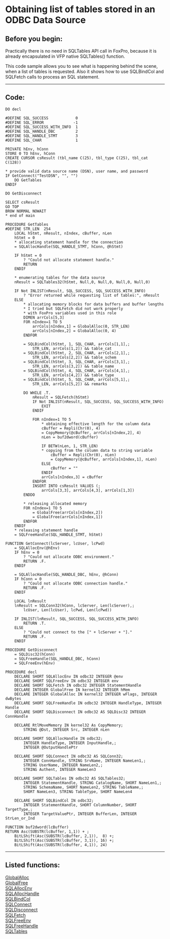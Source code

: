 
# Obtaining list of tables stored in an ODBC Data Source

## Before you begin:
Practically there is no need in SQLTables API call in FoxPro, because it is already encapsulated in VFP native SQLTables() function.   

This code sample allows you to see what is happening behind the scene, when a list of tables is requested. Also it shows how to use SQLBindCol and SQLFetch calls to process an SQL statement.  
  
***  


## Code:
```foxpro  
DO decl

#DEFINE SQL_SUCCESS            0
#DEFINE SQL_ERROR             -1
#DEFINE SQL_SUCCESS_WITH_INFO  1
#DEFINE SQL_HANDLE_DBC         2
#DEFINE SQL_HANDLE_STMT        3
#DEFINE SQL_CHAR               1

PRIVATE hEnv, hConn
STORE 0 TO hEnv, hConn
CREATE CURSOR csResult (tbl_name C(25), tbl_type C(25), tbl_cat C(128))

* provide valid data source name (DSN), user name, and password
IF GetConnect("TestDSN", "", "")
	DO GetTables
ENDIF

DO GetDisconnect

SELECT csResult
GO TOP
BROW NORMAL NOWAIT
* end of main

PROCEDURE GetTables
#DEFINE STR_LEN  254
	LOCAL hStmt, nResult, nIndex, cBuffer, nLen
	hStmt = 0
	* allocating statement handle for the connection
	= SQLAllocHandle(SQL_HANDLE_STMT, hConn, @hStmt)

	IF hStmt = 0
		? "Could not allocate statement handle."
		RETURN
	ENDIF
	
	* enumerating tables for the data source
	nResult = SQLTables32(hStmt, Null,0, Null,0, Null,0, Null,0)

	IF Not INLIST(nResult, SQL_SUCCESS, SQL_SUCCESS_WITH_INFO)
		? "Error returned while requesting list of tables:", nResult
	ELSE
		* allocating memory blocks for data buffers and buffer lengths
		* I tried but SQLFetch did not work properly
		* with FoxPro variables used in this role
		DIMEN arrCols[5,3]
		FOR nIndex=1 TO 5
			arrCols[nIndex,1] = GlobalAlloc(0, STR_LEN)
			arrCols[nIndex,2] = GlobalAlloc(0, 4)
		ENDFOR

		= SQLBindCol(hStmt, 1, SQL_CHAR, arrCols[1,1],;
			STR_LEN, arrCols[1,2]) && table_cat
		= SQLBindCol(hStmt, 2, SQL_CHAR, arrCols[2,1],;
			STR_LEN, arrCols[2,2]) && table_schem
		= SQLBindCol(hStmt, 3, SQL_CHAR, arrCols[3,1],;
			STR_LEN, arrCols[3,2]) && table_name
		= SQLBindCol(hStmt, 4, SQL_CHAR, arrCols[4,1],;
			STR_LEN, arrCols[4,2]) && table_type
		= SQLBindCol(hStmt, 5, SQL_CHAR, arrCols[5,1],;
			STR_LEN, arrCols[5,2]) && remarks
		
		DO WHILE .T.
			nResult = SQLFetch(hStmt)
			IF Not INLIST(nResult, SQL_SUCCESS, SQL_SUCCESS_WITH_INFO)
				EXIT
			ENDIF
			
			FOR nIndex=1 TO 5
				* obtaining effective length for the column data
				cBuffer = Repli(Chr(0), 4)
				= CopyMemory(@cBuffer, arrCols[nIndex,2], 4)
				nLen = buf2dword(cBuffer)

				IF BETW(nLen, 1, STR_LEN)
				* copying from the column data to string variable
					cBuffer = Repli(Chr(0), nLen)
					= CopyMemory(@cBuffer, arrCols[nIndex,1], nLen)
				ELSE
					cBuffer = ""
				ENDIF
				arrCols[nIndex,3] = cBuffer
			ENDFOR
			INSERT INTO csResult VALUES (;
				arrCols[3,3], arrCols[4,3], arrCols[1,3])
		ENDDO

		* releasing allocated memory
		FOR nIndex=1 TO 5
			= GlobalFree(arrCols[nIndex,2])
			= GlobalFree(arrCols[nIndex,1])
		ENDFOR
	ENDIF
	* releasing statement handle
	= SQLFreeHandle(SQL_HANDLE_STMT, hStmt)

FUNCTION GetConnect(lcServer, lcUser, lcPwd)
	= SQLAllocEnv(@hEnv)
	IF hEnv = 0
		? "Could not allocate ODBC environment."
		RETURN .F.
	ENDIF

	= SQLAllocHandle(SQL_HANDLE_DBC, hEnv, @hConn)
	IF hConn = 0
		? "Could not allocate ODBC connection handle."
		RETURN .F.
	ENDIF
	
	LOCAL lnResult
	lnResult = SQLConn32(hConn, lcServer, Len(lcServer),;
		lcUser, Len(lcUser), lcPwd, Len(lcPwd))

	IF INLIST(lnResult, SQL_SUCCESS, SQL_SUCCESS_WITH_INFO)
		RETURN .T.
	ELSE
		? "Could not connect to the [" + lcServer + "]."
		RETURN .F.
	ENDIF

PROCEDURE GetDisconnect
	= SQLDisc32(hConn)
	= SQLFreeHandle(SQL_HANDLE_DBC, hConn)
	= SQLFreeEnv(hEnv)

PROCEDURE decl
	DECLARE SHORT SQLAllocEnv IN odbc32 INTEGER @env
	DECLARE SHORT SQLFreeEnv IN odbc32 INTEGER env
	DECLARE SHORT SQLFetch IN odbc32 INTEGER StatementHandle
	DECLARE INTEGER GlobalFree IN kernel32 INTEGER hMem
	DECLARE INTEGER GlobalAlloc IN kernel32 INTEGER wFlags, INTEGER dwBytes
	DECLARE SHORT SQLFreeHandle IN odbc32 INTEGER HandleType, INTEGER Handle
	DECLARE SHORT SQLDisconnect IN odbc32 AS SQLDisc32 INTEGER ConnHandle

	DECLARE RtlMoveMemory IN kernel32 As CopyMemory;
		STRING @Dst, INTEGER Src, INTEGER nLen

	DECLARE SHORT SQLAllocHandle IN odbc32;
		INTEGER HandleType, INTEGER InputHandle,;
		INTEGER @OutputHandlePtr

	DECLARE SHORT SQLConnect IN odbc32 AS SQLConn32;
		INTEGER ConnHandle, STRING SrvName, INTEGER NameLen1,;
		STRING UserName, INTEGER NameLen2,;
		STRING Authent, INTEGER NameLen3

	DECLARE SHORT SQLTables IN odbc32 AS SQLTables32;
		INTEGER StatementHandle, STRING CatalogName, SHORT NameLen1,;
		STRING SchemaName, SHORT NameLen2, STRING TableName,;
		SHORT NameLen3, STRING TableType, SHORT NameLen4

	DECLARE SHORT SQLBindCol IN odbc32;
		INTEGER StatementHandle, SHORT ColumnNumber, SHORT TargetType,;
		INTEGER TargetValuePtr, INTEGER BufferLen, INTEGER StrLen_or_Ind

FUNCTION buf2dword(lcBuffer)
RETURN Asc(SUBSTR(lcBuffer, 1,1)) + ;
	BitLShift(Asc(SUBSTR(lcBuffer, 2,1)),  8) +;
	BitLShift(Asc(SUBSTR(lcBuffer, 3,1)), 16) +;
	BitLShift(Asc(SUBSTR(lcBuffer, 4,1)), 24)  
```  
***  


## Listed functions:
[GlobalAlloc](../libraries/kernel32/GlobalAlloc.md)  
[GlobalFree](../libraries/kernel32/GlobalFree.md)  
[SQLAllocEnv](../libraries/odbc32/SQLAllocEnv.md)  
[SQLAllocHandle](../libraries/odbc32/SQLAllocHandle.md)  
[SQLBindCol](../libraries/odbc32/SQLBindCol.md)  
[SQLConnect](../libraries/odbc32/SQLConnect.md)  
[SQLDisconnect](../libraries/odbc32/SQLDisconnect.md)  
[SQLFetch](../libraries/odbc32/SQLFetch.md)  
[SQLFreeEnv](../libraries/odbc32/SQLFreeEnv.md)  
[SQLFreeHandle](../libraries/odbc32/SQLFreeHandle.md)  
[SQLTables](../libraries/odbc32/SQLTables.md)  
